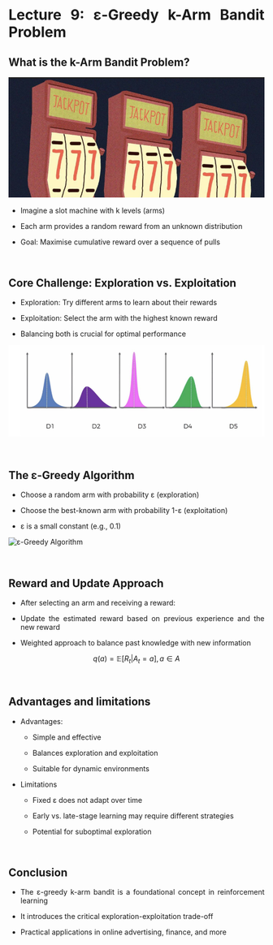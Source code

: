 <div align="justify">

# Lecture 9: ε-Greedy k-Arm Bandit Problem


## What is the k-Arm Bandit Problem?

![Slot machine](Slot_machine.png)

- Imagine a slot machine with k levels (arms)

- Each arm provides a random reward from an unknown distribution

- Goal: Maximise cumulative reward over a sequence of pulls

<br>

## Core Challenge: Exploration vs. Exploitation

- Exploration: Try different arms to learn about their rewards

- Exploitation: Select the arm with the highest known reward

- Balancing both is crucial for optimal performance

![Core Challenge](Core_Challenge.png)

<br>

## The ε-Greedy Algorithm

- Choose a random arm with probability ε (exploration)

- Choose the best-known arm with probability 1-ε (exploitation)

- ε is a small constant (e.g., 0.1)

![ε-Greedy Algorithm](ε-Greedy_Algorithm.png)

<br>

## Reward and Update Approach

- After selecting an arm and receiving a reward:

- Update the estimated reward based on previous experience and the new reward

- Weighted approach to balance past knowledge with new information

$$ q(a) = \mathbb{E} [R_t | A_t = a], a\in A $$

<br>

## Advantages and limitations

- Advantages:

    - Simple and effective

    - Balances exploration and exploitation

    - Suitable for dynamic environments

- Limitations

    - Fixed ε does not adapt over time

    - Early vs. late-stage learning may require different strategies

    - Potential for suboptimal exploration

<br>

## Conclusion

- The ε-greedy k-arm bandit is a foundational concept in reinforcement learning

- It introduces the critical exploration-exploitation trade-off

- Practical applications in online advertising, finance, and more

</div>